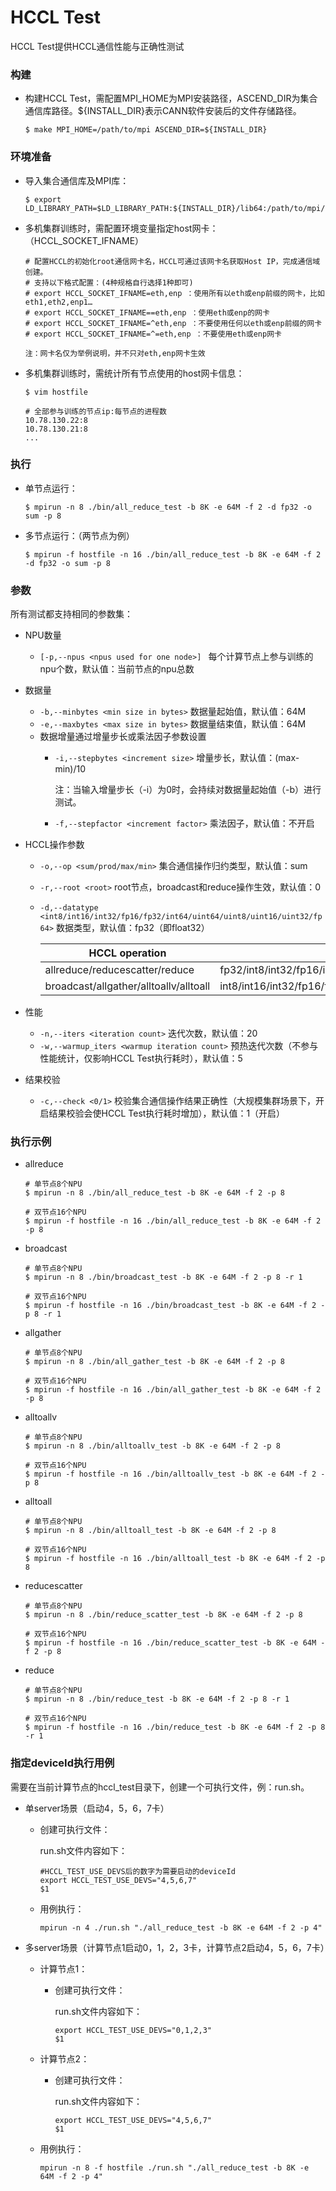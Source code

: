 # 	HCCL Test

HCCL Test提供HCCL通信性能与正确性测试

### 构建

* 构建HCCL Test，需配置MPI_HOME为MPI安装路径，ASCEND_DIR为集合通信库路径。${INSTALL_DIR}表示CANN软件安装后的文件存储路径。

  ```shell
  $ make MPI_HOME=/path/to/mpi ASCEND_DIR=${INSTALL_DIR}
  ```

### 环境准备

* 导入集合通信库及MPI库：

  ```shell
  $ export LD_LIBRARY_PATH=$LD_LIBRARY_PATH:${INSTALL_DIR}/lib64:/path/to/mpi/lib
  ```

* 多机集群训练时，需配置环境变量指定host网卡：（HCCL_SOCKET_IFNAME）

  ```shell
  # 配置HCCL的初始化root通信网卡名，HCCL可通过该网卡名获取Host IP，完成通信域创建。
  # 支持以下格式配置：(4种规格自行选择1种即可)
  # export HCCL_SOCKET_IFNAME=eth,enp ：使用所有以eth或enp前缀的网卡，比如eth1,eth2,enp1…
  # export HCCL_SOCKET_IFNAME==eth,enp ：使用eth或enp的网卡
  # export HCCL_SOCKET_IFNAME=^eth,enp ：不要使用任何以eth或enp前缀的网卡
  # export HCCL_SOCKET_IFNAME=^=eth,enp ：不要使用eth或enp网卡
  
  注：网卡名仅为举例说明，并不只对eth,enp网卡生效
  ```
  
* 多机集群训练时，需统计所有节点使用的host网卡信息：

  ```shell
  $ vim hostfile
  ```
  
  ```shell
  # 全部参与训练的节点ip:每节点的进程数
  10.78.130.22:8
  10.78.130.21:8
  ...
  ```

### 执行

* 单节点运行：

  ```shell
  $ mpirun -n 8 ./bin/all_reduce_test -b 8K -e 64M -f 2 -d fp32 -o sum -p 8
  ```

* 多节点运行：（两节点为例）

  ```shell
  $ mpirun -f hostfile -n 16 ./bin/all_reduce_test -b 8K -e 64M -f 2 -d fp32 -o sum -p 8
  ```

### 参数

所有测试都支持相同的参数集：

* NPU数量
  
  * `[-p,--npus <npus used for one node>] ` 每个计算节点上参与训练的npu个数，默认值：当前节点的npu总数
  
* 数据量
  * `-b,--minbytes <min size in bytes>` 数据量起始值，默认值：64M
  * `-e,--maxbytes <max size in bytes>` 数据量结束值，默认值：64M
  * 数据增量通过增量步长或乘法因子参数设置
    * `-i,--stepbytes <increment size>` 增量步长，默认值：(max-min)/10
    
      注：当输入增量步长（-i）为0时，会持续对数据量起始值（-b）进行测试。
    
    * `-f,--stepfactor <increment factor>` 乘法因子，默认值：不开启
  
* HCCL操作参数
  * `-o,--op <sum/prod/max/min>` 集合通信操作归约类型，默认值：sum
  
  * `-r,--root <root>` root节点，broadcast和reduce操作生效，默认值：0
  
  * `-d,--datatype <int8/int16/int32/fp16/fp32/int64/uint64/uint8/uint16/uint32/fp64>` 数据类型，默认值：fp32（即float32）
  
    | HCCL operation                         | Datatype Supported                                           |
    | -------------------------------------- | ------------------------------------------------------------ |
    | allreduce/reducescatter/reduce         | fp32/int8/int32/fp16/int64                                     |
    | broadcast/allgather/alltoallv/alltoall | int8/int16/int32/fp16/fp32/int64/uint64/uint8/uint16/uint32/fp64 |
  
* 性能
  * `-n,--iters <iteration count>` 迭代次数，默认值：20
  * `-w,--warmup_iters <warmup iteration count>` 预热迭代次数（不参与性能统计，仅影响HCCL Test执行耗时），默认值：5
  
* 结果校验
  
  * `-c,--check <0/1>` 校验集合通信操作结果正确性（大规模集群场景下，开启结果校验会使HCCL Test执行耗时增加），默认值：1（开启）

### 执行示例

* allreduce

  ```shell
  # 单节点8个NPU
  $ mpirun -n 8 ./bin/all_reduce_test -b 8K -e 64M -f 2 -p 8
  ```

  ```shell
  # 双节点16个NPU
  $ mpirun -f hostfile -n 16 ./bin/all_reduce_test -b 8K -e 64M -f 2 -p 8
  ```

* broadcast

  ```shell
  # 单节点8个NPU
  $ mpirun -n 8 ./bin/broadcast_test -b 8K -e 64M -f 2 -p 8 -r 1
  ```

  ```shell
  # 双节点16个NPU
  $ mpirun -f hostfile -n 16 ./bin/broadcast_test -b 8K -e 64M -f 2 -p 8 -r 1
  ```

* allgather

  ```shell
  # 单节点8个NPU
  $ mpirun -n 8 ./bin/all_gather_test -b 8K -e 64M -f 2 -p 8
  ```

  ```shell
  # 双节点16个NPU
  $ mpirun -f hostfile -n 16 ./bin/all_gather_test -b 8K -e 64M -f 2 -p 8
  ```

* alltoallv

  ```shell
  # 单节点8个NPU
  $ mpirun -n 8 ./bin/alltoallv_test -b 8K -e 64M -f 2 -p 8
  ```

  ```shell
  # 双节点16个NPU
  $ mpirun -f hostfile -n 16 ./bin/alltoallv_test -b 8K -e 64M -f 2 -p 8
  ```

* alltoall

  ```shell
  # 单节点8个NPU
  $ mpirun -n 8 ./bin/alltoall_test -b 8K -e 64M -f 2 -p 8
  ```

  ```shell
  # 双节点16个NPU
  $ mpirun -f hostfile -n 16 ./bin/alltoall_test -b 8K -e 64M -f 2 -p 8
  ```

* reducescatter

  ```shell
  # 单节点8个NPU
  $ mpirun -n 8 ./bin/reduce_scatter_test -b 8K -e 64M -f 2 -p 8
  ```

  ```shell
  # 双节点16个NPU
  $ mpirun -f hostfile -n 16 ./bin/reduce_scatter_test -b 8K -e 64M -f 2 -p 8
  ```

* reduce

  ```shell
  # 单节点8个NPU
  $ mpirun -n 8 ./bin/reduce_test -b 8K -e 64M -f 2 -p 8 -r 1
  ```
  
  ``` shell
  # 双节点16个NPU
  $ mpirun -f hostfile -n 16 ./bin/reduce_test -b 8K -e 64M -f 2 -p 8 -r 1
  ```

### 指定deviceId执行用例

需要在当前计算节点的hccl_test目录下，创建一个可执行文件，例：run.sh。

* 单server场景（启动4，5，6，7卡）

  * 创建可执行文件：

    run.sh文件内容如下：
	```shell
    #HCCL_TEST_USE_DEVS后的数字为需要启动的deviceId
    export HCCL_TEST_USE_DEVS="4,5,6,7"
    $1
	```

  * 用例执行：
	```shell
    mpirun -n 4 ./run.sh "./all_reduce_test -b 8K -e 64M -f 2 -p 4"
	```
  
* 多server场景（计算节点1启动0，1，2，3卡，计算节点2启动4，5，6，7卡）

  * 计算节点1：

    * 创建可执行文件：
    
      run.sh文件内容如下：
	  ```shell
      export HCCL_TEST_USE_DEVS="0,1,2,3"
      $1
	  ```
    
  * 计算节点2：

    * 创建可执行文件：
    
      run.sh文件内容如下：
	  ```shell
      export HCCL_TEST_USE_DEVS="4,5,6,7"
      $1
	  ```
    
  * 用例执行：
	```shell
    mpirun -n 8 -f hostfile ./run.sh "./all_reduce_test -b 8K -e 64M -f 2 -p 4"
	```

